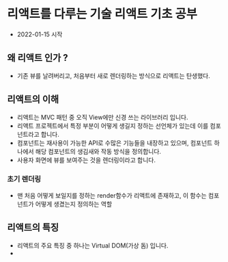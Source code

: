 # 리액트를 다루는 기술 리액트 기초 공부

- 2022-01-15 시작

## 왜 리액트 인가 ?

- 기존 뷰를 날려버리고, 처음부터 새로 렌더링하는 방식으로 리액트는 탄생했다.

## 리액트의 이해

- 리액트는 MVC 패턴 중 오직 View에만 신경 쓰는 라이브러리 입니다.
- 리액트 프로젝트에서 특정 부분이 어떻게 생길지 정하는 선언체가 있는데 이를 컴포넌트라고 합니다.
- 컴포넌트는 재사용이 가능한 API로 수많은 기능들을 내장하고 있으며, 컴포넌트 하나에서 해당 컴포넌트의 생김새와 작동 방식을 정의합니다.
- 사용자 화면에 뷰를 보여주는 것을 렌더링이라고 합니다.

### 초기 렌더링

- 맨 처음 어떻게 보일지를 정하는 render함수가 리액트에 존재하고, 이 함수는 컴포넌트가 어떻게 생겼는지 정의하는 역할

## 리액트의 특징

- 리액트의 주요 특징 중 하나는 Virtual DOM(가상 돔) 입니다.
-

